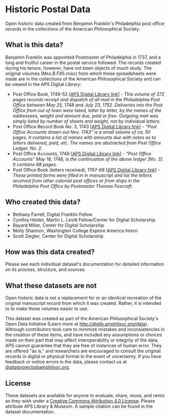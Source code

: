 # Historic Postal Data
Open historic data created from Benjamin Franklin's Philadelphia post office records in the collections of the American Philosophical Society.

## What is this data?
Benjamin Franklin was appointed Postmaster of Philadelphia in 1737, and a long and fruitful career in the postal service followed. The records created during his tenure, however, have not been objects of much study. The original volumes (Mss.B.F85.misc) from which these spreadsheets were made are in the collections of the American Philosophical Society and can be viewed in the APS Digital Library:
* Post Office Book, 1748-52  [<a href="https://diglib.amphilsoc.org/islandora/object/compound:11">APS Digital Library link</a>] - *This volume of 372 pages records receipt and dispatch of all mail in the Philadelphia Post Office between May 25, 1748 and July 23, 1752. Deliveries into the Post Office from out of town were listed, letter by letter, by the names of the addressees, weight and amount due, paid or free. Outgoing mail was simply listed by number of sheets and weight, not by individual letters.*
* Post Office Record Book No. 3, 1743 [<a href="https://diglib.amphilsoc.org/islandora/object/compound:55">APS Digital Library link</a>] - *"Post Office Accounts drawn out Nov. 1743" is a small volume of ca. 50 pages. It contains a list of names with amounts due with notes as to letters delivered, paid, etc. The names are abstracted from Post Office Ledger, No. 2.*
* Post Office Accounts, 1748 [<a href="https://diglib.amphilsoc.org/islandora/object/compound:54">APS Digital Library link</a>] - *"Post Office Accounts" May 18, 1748, is the continuation of the above ledger [No. 3]. It contains 68 pages.*
* Post Office Book (letters received), 1767-68  [<a href="https://diglib.amphilsoc.org/islandora/object/compound:53">APS Digital Library link</a>] - *These printed forms were filled in in manuscript and list the letters received from other colonial post offices or from ships in the Philadelphia Post Office by Postmaster Thomas Foxcroft.*

## Who created this data?
* Bethany Farrell, Digital Franklin Fellow
* Cynthia Heider, Martin L. Levitt Fellow/Center for Digital Scholarship
* Bayard Miller, Center for Digital Scholarship
* Molly Shannon, Washington College Explore America Intern
* Scott Ziegler, Center for Digital Scholarship

## How was this data created?
Please see each individual dataset's documentation for detailed information on its process, structure, and sources.

## What these datasets are not
Open historic data is not a replacement for or an identical recreation of the original manuscript record from which it was created. Rather, it is intended to to make these volumes easier to use.

This dataset was created as part of the American Philosophical Society's Open Data Initiative (Learn more at http://diglib.amphilsoc.org/data).
Although contributors took care to minimize mistakes and inconsistencies in the creation of these items, and have included any assumptions or choices made on their part that may affect interoperability or integrity of the data, APS cannot guarantee that they are free of instances of human error. They are offered "as is," and researchers are encouraged to consult the original records in digital or physical format in the event of uncertainty. If you have feedback or notice errors in the data, please contact us at digitalprojects@amphilsoc.org.

## License
These datasets are available for anyone to evaluate, share, reuse, and remix as they wish under a <a href="https://creativecommons.org/licenses/by/4.0/">Creative Commons Attribution 4.0 License</a>. Please attribute APS Library & Museum. A sample citation can be found in the dataset documentation.
